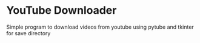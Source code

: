 # YouTube Downloader 
Simple program to download videos from youtube using pytube and tkinter for save directory
